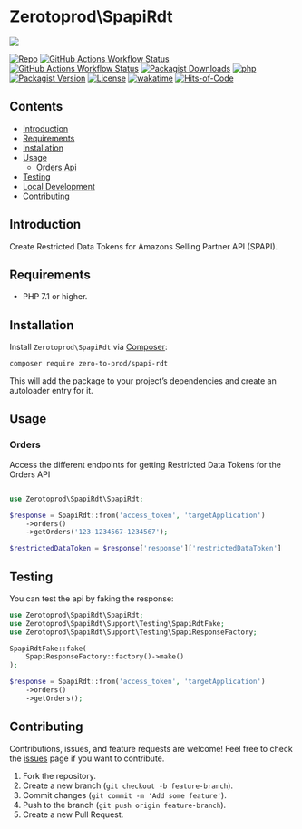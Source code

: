 # Zerotoprod\SpapiRdt

![](art/logo.png)

[![Repo](https://img.shields.io/badge/github-gray?logo=github)](https://github.com/zero-to-prod/spapi-rdt)
[![GitHub Actions Workflow Status](https://img.shields.io/github/actions/workflow/status/zero-to-prod/spapi-rdt/test.yml?label=test)](https://github.com/zero-to-prod/spapi-rdt/actions)
[![GitHub Actions Workflow Status](https://img.shields.io/github/actions/workflow/status/zero-to-prod/spapi-rdt/backwards_compatibility.yml?label=backwards_compatibility)](https://github.com/zero-to-prod/spapi-rdt/actions)
[![Packagist Downloads](https://img.shields.io/packagist/dt/zero-to-prod/spapi-rdt?color=blue)](https://packagist.org/packages/zero-to-prod/spapi-rdt/stats)
[![php](https://img.shields.io/packagist/php-v/zero-to-prod/spapi-rdt.svg?color=purple)](https://packagist.org/packages/zero-to-prod/spapi-rdt/stats)
[![Packagist Version](https://img.shields.io/packagist/v/zero-to-prod/spapi-rdt?color=f28d1a)](https://packagist.org/packages/zero-to-prod/spapi-rdt)
[![License](https://img.shields.io/packagist/l/zero-to-prod/spapi-rdt?color=pink)](https://github.com/zero-to-prod/spapi-rdt/blob/main/LICENSE.md)
[![wakatime](https://wakatime.com/badge/github/zero-to-prod/spapi-rdt.svg)](https://wakatime.com/badge/github/zero-to-prod/spapi-rdt)
[![Hits-of-Code](https://hitsofcode.com/github/zero-to-prod/spapi-rdt?branch=main)](https://hitsofcode.com/github/zero-to-prod/spapi-rdt/view?branch=main)

## Contents

- [Introduction](#introduction)
- [Requirements](#requirements)
- [Installation](#installation)
- [Usage](#usage)
    - [Orders Api](#orders)
- [Testing](#testing)
- [Local Development](./LOCAL_DEVELOPMENT.md)
- [Contributing](#contributing)

## Introduction

Create Restricted Data Tokens for Amazons Selling Partner API (SPAPI).

## Requirements

- PHP 7.1 or higher.

## Installation

Install `Zerotoprod\SpapiRdt` via [Composer](https://getcomposer.org/):

```bash
composer require zero-to-prod/spapi-rdt
```

This will add the package to your project’s dependencies and create an autoloader entry for it.

## Usage

### Orders

Access the different endpoints for getting Restricted Data Tokens for the Orders API

```php

use Zerotoprod\SpapiRdt\SpapiRdt;

$response = SpapiRdt::from('access_token', 'targetApplication')
    ->orders()
    ->getOrders('123-1234567-1234567');

$restrictedDataToken = $response['response']['restrictedDataToken']
```

## Testing
You can test the api by faking the response:

```php
use Zerotoprod\SpapiRdt\SpapiRdt;
use Zerotoprod\SpapiRdt\Support\Testing\SpapiRdtFake;
use Zerotoprod\SpapiRdt\Support\Testing\SpapiResponseFactory;

SpapiRdtFake::fake(
    SpapiResponseFactory::factory()->make()
);

$response = SpapiRdt::from('access_token', 'targetApplication')
    ->orders()
    ->getOrders();
```

## Contributing

Contributions, issues, and feature requests are welcome!
Feel free to check the [issues](https://github.com/zero-to-prod/spapi-rdt/issues) page if you want to contribute.

1. Fork the repository.
2. Create a new branch (`git checkout -b feature-branch`).
3. Commit changes (`git commit -m 'Add some feature'`).
4. Push to the branch (`git push origin feature-branch`).
5. Create a new Pull Request.
